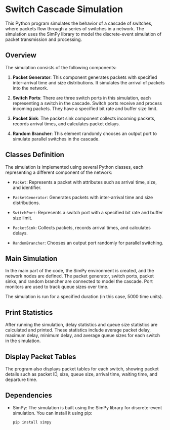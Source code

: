 # Switch Cascade Simulation

This Python program simulates the behavior of a cascade of switches, where packets flow through a series of switches in a network. The simulation uses the SimPy library to model the discrete-event simulation of packet transmission and processing.

## Overview

The simulation consists of the following components:

1. **Packet Generator**: This component generates packets with specified inter-arrival time and size distributions. It simulates the arrival of packets into the network.

2. **Switch Ports**: There are three switch ports in this simulation, each representing a switch in the cascade. Switch ports receive and process incoming packets. They have a specified bit rate and buffer size limit.

3. **Packet Sink**: The packet sink component collects incoming packets, records arrival times, and calculates packet delays.

4. **Random Brancher**: This element randomly chooses an output port to simulate parallel switches in the cascade.

## Classes Definition

The simulation is implemented using several Python classes, each representing a different component of the network:

- `Packet`: Represents a packet with attributes such as arrival time, size, and identifier.

- `PacketGenerator`: Generates packets with inter-arrival time and size distributions.

- `SwitchPort`: Represents a switch port with a specified bit rate and buffer size limit.

- `PacketSink`: Collects packets, records arrival times, and calculates delays.

- `RandomBrancher`: Chooses an output port randomly for parallel switching.

## Main Simulation

In the main part of the code, the SimPy environment is created, and the network nodes are defined. The packet generator, switch ports, packet sinks, and random brancher are connected to model the cascade. Port monitors are used to track queue sizes over time.

The simulation is run for a specified duration (in this case, 5000 time units).

## Print Statistics

After running the simulation, delay statistics and queue size statistics are calculated and printed. These statistics include average packet delay, maximum delay, minimum delay, and average queue sizes for each switch in the simulation.

## Display Packet Tables

The program also displays packet tables for each switch, showing packet details such as packet ID, size, queue size, arrival time, waiting time, and departure time.

## Dependencies

- SimPy: The simulation is built using the SimPy library for discrete-event simulation. You can install it using pip:

   ```bash
   pip install simpy
   
